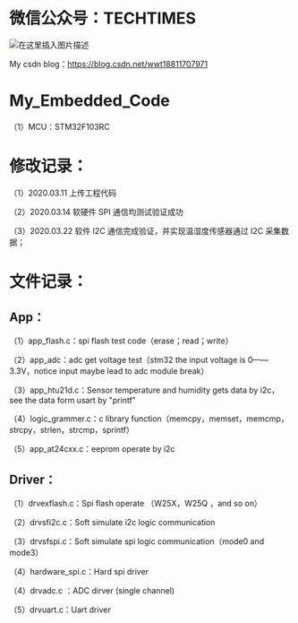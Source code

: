 # 微信公众号：TECHTIMES

![在这里插入图片描述](https://img-blog.csdnimg.cn/2019041217263134.jpg)

My csdn blog：https://blog.csdn.net/wwt18811707971

# My_Embedded_Code

（1）MCU：STM32F103RC


# 修改记录：

（1）2020.03.11 上传工程代码

（2）2020.03.14 软硬件 SPI 通信均测试验证成功

（3）2020.03.22 软件 I2C 通信完成验证，并实现温湿度传感器通过 I2C 采集数据；


# 文件记录：

## App：

（1）app_flash.c：spi flash test code（erase；read；write）

（2）app_adc：adc get voltage test（stm32 the input voltage is 0——3.3V，notice input maybe lead to adc module break）

（3）app_htu21d.c：Sensor temperature and humidity gets data by i2c，see the data form usart by "printf"

（4）logic_grammer.c：c library function（memcpy，memset，memcmp，strcpy，strlen，strcmp，sprintf）

（5）app_at24cxx.c：eeprom operate by i2c


## Driver：
（1）drvexflash.c：Spi flash operate （W25X，W25Q ，and so on）

（2）drvsfi2c.c：Soft simulate i2c logic communication

（3）drvsfspi.c：Soft simulate spi logic communication（mode0 and mode3）

（4）hardware_spi.c：Hard spi driver

（4）drvadc.c ：ADC dirver (single channel)

（5）drvuart.c：Uart driver 










